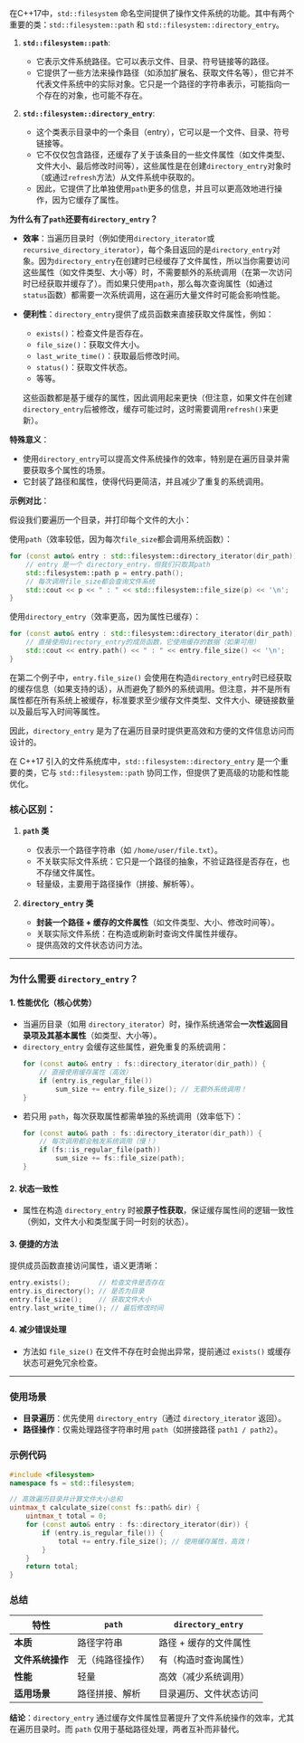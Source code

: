 
在C++17中，`std::filesystem` 命名空间提供了操作文件系统的功能。其中有两个重要的类：`std::filesystem::path` 和 `std::filesystem::directory_entry`。

1. **`std::filesystem::path`**:
   - 它表示文件系统路径。它可以表示文件、目录、符号链接等的路径。
   - 它提供了一些方法来操作路径（如添加扩展名、获取文件名等），但它并不代表文件系统中的实际对象。它只是一个路径的字符串表示，可能指向一个存在的对象，也可能不存在。

2. **`std::filesystem::directory_entry`**:
   - 这个类表示目录中的一个条目（entry），它可以是一个文件、目录、符号链接等。
   - 它不仅仅包含路径，还缓存了关于该条目的一些文件属性（如文件类型、文件大小、最后修改时间等），这些属性是在创建`directory_entry`对象时（或通过`refresh`方法）从文件系统中获取的。
   - 因此，它提供了比单独使用`path`更多的信息，并且可以更高效地进行操作，因为它缓存了属性。

**为什么有了`path`还要有`directory_entry`？**

- **效率**：当遍历目录时（例如使用`directory_iterator`或`recursive_directory_iterator`），每个条目返回的是`directory_entry`对象。因为`directory_entry`在创建时已经缓存了文件属性，所以当你需要访问这些属性（如文件类型、大小等）时，不需要额外的系统调用（在第一次访问时已经获取并缓存了）。而如果只使用`path`，那么每次查询属性（如通过`status`函数）都需要一次系统调用，这在遍历大量文件时可能会影响性能。

- **便利性**：`directory_entry`提供了成员函数来直接获取文件属性，例如：
  - `exists()`：检查文件是否存在。
  - `file_size()`：获取文件大小。
  - `last_write_time()`：获取最后修改时间。
  - `status()`：获取文件状态。
  - 等等。

  这些函数都是基于缓存的属性，因此调用起来更快（但注意，如果文件在创建`directory_entry`后被修改，缓存可能过时，这时需要调用`refresh()`来更新）。

**特殊意义**：

- 使用`directory_entry`可以提高文件系统操作的效率，特别是在遍历目录并需要获取多个属性的场景。
- 它封装了路径和属性，使得代码更简洁，并且减少了重复的系统调用。

**示例对比**：

假设我们要遍历一个目录，并打印每个文件的大小：

使用`path`（效率较低，因为每次`file_size`都会调用系统函数）：
```cpp
for (const auto& entry : std::filesystem::directory_iterator(dir_path)) {
    // entry 是一个 directory_entry，但我们只取其path
    std::filesystem::path p = entry.path();
    // 每次调用file_size都会查询文件系统
    std::cout << p << " : " << std::filesystem::file_size(p) << '\n';
}
```

使用`directory_entry`（效率更高，因为属性已缓存）：
```cpp
for (const auto& entry : std::filesystem::directory_iterator(dir_path)) {
    // 直接使用directory_entry的成员函数，它使用缓存的数据（如果可用）
    std::cout << entry.path() << " : " << entry.file_size() << '\n';
}
```

在第二个例子中，`entry.file_size()` 会使用在构造`directory_entry`时已经获取的缓存信息（如果支持的话），从而避免了额外的系统调用。但注意，并不是所有属性都在所有系统上被缓存，标准要求至少缓存文件类型、文件大小、硬链接数量以及最后写入时间等属性。

因此，`directory_entry` 是为了在遍历目录时提供更高效和方便的文件信息访问而设计的。


在 C++17 引入的文件系统库中，`std::filesystem::directory_entry` 是一个重要的类，它与 `std::filesystem::path` 协同工作，但提供了更高级的功能和性能优化。

### 核心区别：
1. **`path` 类**  
   - 仅表示一个路径字符串（如 `/home/user/file.txt`）。
   - 不关联实际文件系统：它只是一个路径的抽象，不验证路径是否存在，也不存储文件属性。
   - 轻量级，主要用于路径操作（拼接、解析等）。

2. **`directory_entry` 类**  
   - **封装一个路径 + 缓存的文件属性**（如文件类型、大小、修改时间等）。
   - 关联实际文件系统：在构造或刷新时查询文件属性并缓存。
   - 提供高效的文件状态访问方法。

---

### 为什么需要 `directory_entry`？
#### 1. **性能优化（核心优势）**
   - 当遍历目录（如用 `directory_iterator`）时，操作系统通常会**一次性返回目录项及其基本属性**（如类型、大小等）。
   - `directory_entry` 会缓存这些属性，避免重复的系统调用：  
     ```cpp
     for (const auto& entry : fs::directory_iterator(dir_path)) {
         // 直接使用缓存属性（高效）
         if (entry.is_regular_file()) 
             sum_size += entry.file_size(); // 无额外系统调用！
     }
     ```
   - 若只用 `path`，每次获取属性都需单独的系统调用（效率低下）：
     ```cpp
     for (const auto& path : fs::directory_iterator(dir_path)) {
         // 每次调用都会触发系统调用（慢！）
         if (fs::is_regular_file(path)) 
             sum_size += fs::file_size(path); 
     }
     ```

#### 2. **状态一致性**
   - 属性在构造 `directory_entry` 时被**原子性获取**，保证缓存属性间的逻辑一致性（例如，文件大小和类型属于同一时刻的状态）。

#### 3. **便捷的方法**
   提供成员函数直接访问属性，语义更清晰：
   ```cpp
   entry.exists();       // 检查文件是否存在
   entry.is_directory(); // 是否为目录
   entry.file_size();    // 获取文件大小
   entry.last_write_time(); // 最后修改时间
   ```

#### 4. **减少错误处理**
   - 方法如 `file_size()` 在文件不存在时会抛出异常，提前通过 `exists()` 或缓存状态可避免冗余检查。

---

### 使用场景
- **目录遍历**：优先使用 `directory_entry`（通过 `directory_iterator` 返回）。
- **路径操作**：仅需处理路径字符串时用 `path`（如拼接路径 `path1 / path2`）。

### 示例代码
```cpp
#include <filesystem>
namespace fs = std::filesystem;

// 高效遍历目录并计算文件大小总和
uintmax_t calculate_size(const fs::path& dir) {
    uintmax_t total = 0;
    for (const auto& entry : fs::directory_iterator(dir)) {
        if (entry.is_regular_file()) {
            total += entry.file_size(); // 使用缓存属性，高效！
        }
    }
    return total;
}
```

### 总结
| 特性                | `path`                  | `directory_entry`               |
|---------------------|-------------------------|----------------------------------|
| **本质**            | 路径字符串              | 路径 + 缓存的文件属性           |
| **文件系统操作**    | 无（纯路径操作）        | 有（构造时查询属性）            |
| **性能**            | 轻量                    | 高效（减少系统调用）            |
| **适用场景**        | 路径拼接、解析          | 目录遍历、文件状态访问          |

**结论**：`directory_entry` 通过缓存文件属性显著提升了文件系统操作的效率，尤其在遍历目录时。而 `path` 仅用于基础路径处理，两者互补而非替代。